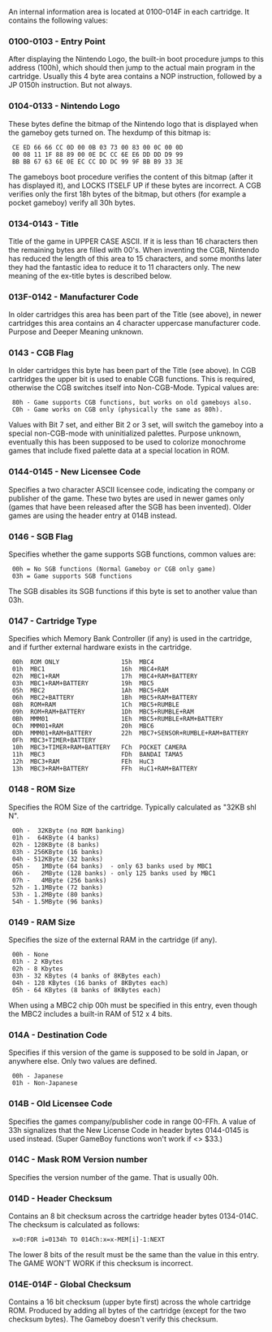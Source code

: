 An internal information area is located at 0100-014F in each cartridge.
It contains the following values:

### 0100-0103 - Entry Point

After displaying the Nintendo Logo, the built-in boot procedure jumps to
this address (100h), which should then jump to the actual main program
in the cartridge. Usually this 4 byte area contains a NOP instruction,
followed by a JP 0150h instruction. But not always.

### 0104-0133 - Nintendo Logo

These bytes define the bitmap of the Nintendo logo that is displayed
when the gameboy gets turned on. The hexdump of this bitmap is:

` CE ED 66 66 CC 0D 00 0B 03 73 00 83 00 0C 00 0D`\
` 00 08 11 1F 88 89 00 0E DC CC 6E E6 DD DD D9 99`\
` BB BB 67 63 6E 0E EC CC DD DC 99 9F BB B9 33 3E`

The gameboys boot procedure verifies the content of this bitmap (after
it has displayed it), and LOCKS ITSELF UP if these bytes are incorrect.
A CGB verifies only the first 18h bytes of the bitmap, but others (for
example a pocket gameboy) verify all 30h bytes.

### 0134-0143 - Title

Title of the game in UPPER CASE ASCII. If it is less than 16 characters
then the remaining bytes are filled with 00\'s. When inventing the CGB,
Nintendo has reduced the length of this area to 15 characters, and some
months later they had the fantastic idea to reduce it to 11 characters
only. The new meaning of the ex-title bytes is described below.

### 013F-0142 - Manufacturer Code

In older cartridges this area has been part of the Title (see above), in
newer cartridges this area contains an 4 character uppercase
manufacturer code. Purpose and Deeper Meaning unknown.

### 0143 - CGB Flag

In older cartridges this byte has been part of the Title (see above). In
CGB cartridges the upper bit is used to enable CGB functions. This is
required, otherwise the CGB switches itself into Non-CGB-Mode. Typical
values are:

` 80h - Game supports CGB functions, but works on old gameboys also.`\
` C0h - Game works on CGB only (physically the same as 80h).`

Values with Bit 7 set, and either Bit 2 or 3 set, will switch the
gameboy into a special non-CGB-mode with uninitialized palettes. Purpose
unknown, eventually this has been supposed to be used to colorize
monochrome games that include fixed palette data at a special location
in ROM.

### 0144-0145 - New Licensee Code

Specifies a two character ASCII licensee code, indicating the company or
publisher of the game. These two bytes are used in newer games only
(games that have been released after the SGB has been invented). Older
games are using the header entry at 014B instead.

### 0146 - SGB Flag

Specifies whether the game supports SGB functions, common values are:

` 00h = No SGB functions (Normal Gameboy or CGB only game)`\
` 03h = Game supports SGB functions`

The SGB disables its SGB functions if this byte is set to another value
than 03h.

### 0147 - Cartridge Type

Specifies which Memory Bank Controller (if any) is used in the
cartridge, and if further external hardware exists in the cartridge.

` 00h  ROM ONLY                 15h  MBC4`\
` 01h  MBC1                     16h  MBC4+RAM`\
` 02h  MBC1+RAM                 17h  MBC4+RAM+BATTERY`\
` 03h  MBC1+RAM+BATTERY         19h  MBC5`\
` 05h  MBC2                     1Ah  MBC5+RAM`\
` 06h  MBC2+BATTERY             1Bh  MBC5+RAM+BATTERY`\
` 08h  ROM+RAM                  1Ch  MBC5+RUMBLE`\
` 09h  ROM+RAM+BATTERY          1Dh  MBC5+RUMBLE+RAM`\
` 0Bh  MMM01                    1Eh  MBC5+RUMBLE+RAM+BATTERY`\
` 0Ch  MMM01+RAM                20h  MBC6`\
` 0Dh  MMM01+RAM+BATTERY        22h  MBC7+SENSOR+RUMBLE+RAM+BATTERY`\
` 0Fh  MBC3+TIMER+BATTERY`\
` 10h  MBC3+TIMER+RAM+BATTERY   FCh  POCKET CAMERA`\
` 11h  MBC3                     FDh  BANDAI TAMA5`\
` 12h  MBC3+RAM                 FEh  HuC3`\
` 13h  MBC3+RAM+BATTERY         FFh  HuC1+RAM+BATTERY`

### 0148 - ROM Size

Specifies the ROM Size of the cartridge. Typically calculated as \"32KB
shl N\".

` 00h -  32KByte (no ROM banking)`\
` 01h -  64KByte (4 banks)`\
` 02h - 128KByte (8 banks)`\
` 03h - 256KByte (16 banks)`\
` 04h - 512KByte (32 banks)`\
` 05h -   1MByte (64 banks)  - only 63 banks used by MBC1`\
` 06h -   2MByte (128 banks) - only 125 banks used by MBC1`\
` 07h -   4MByte (256 banks)`\
` 52h - 1.1MByte (72 banks)`\
` 53h - 1.2MByte (80 banks)`\
` 54h - 1.5MByte (96 banks)`

### 0149 - RAM Size

Specifies the size of the external RAM in the cartridge (if any).

` 00h - None`\
` 01h - 2 KBytes`\
` 02h - 8 Kbytes`\
` 03h - 32 KBytes (4 banks of 8KBytes each)`\
` 04h - 128 KBytes (16 banks of 8KBytes each)`\
` 05h - 64 KBytes (8 banks of 8KBytes each)`

When using a MBC2 chip 00h must be specified in this entry, even though
the MBC2 includes a built-in RAM of 512 x 4 bits.

### 014A - Destination Code

Specifies if this version of the game is supposed to be sold in Japan,
or anywhere else. Only two values are defined.

` 00h - Japanese`\
` 01h - Non-Japanese`

### 014B - Old Licensee Code

Specifies the games company/publisher code in range 00-FFh. A value of
33h signalizes that the New License Code in header bytes 0144-0145 is
used instead. (Super GameBoy functions won\'t work if \<\> \$33.)

### 014C - Mask ROM Version number

Specifies the version number of the game. That is usually 00h.

### 014D - Header Checksum

Contains an 8 bit checksum across the cartridge header bytes 0134-014C.
The checksum is calculated as follows:

` x=0:FOR i=0134h TO 014Ch:x=x-MEM[i]-1:NEXT`

The lower 8 bits of the result must be the same than the value in this
entry. The GAME WON\'T WORK if this checksum is incorrect.

### 014E-014F - Global Checksum

Contains a 16 bit checksum (upper byte first) across the whole cartridge
ROM. Produced by adding all bytes of the cartridge (except for the two
checksum bytes). The Gameboy doesn\'t verify this checksum.

